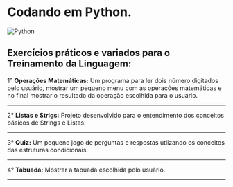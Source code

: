 # Codando em Python.
![Python](https://user-images.githubusercontent.com/105395581/177203556-afd10b5b-018e-4bcf-b4f0-641ad0528a02.PNG)
## Exercícios práticos e variados para o **Treinamento da Linguagem**:
1° **Operações Matemáticas:** Um programa para ler dois número digitados pelo usuário, mostrar um pequeno menu com as operações matemáticas e no final mostrar o resultado da operação escolhida para o usuário.
***
2° **Listas e Strigs:** Projeto desenvolvido para o entendimento dos conceitos básicos de Strings e Listas.
***
3° **Quiz:** Um pequeno jogo de perguntas e respostas utlizando os conceitos das estruturas condicionais.
***
4° **Tabuada:** Mostrar a tabuada escolhida pelo usuário.
***
